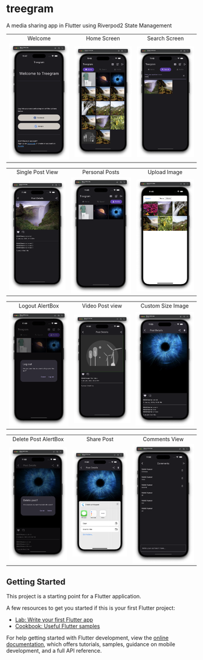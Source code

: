 # treegram

A media sharing app in Flutter using Riverpod2 State Management

<table>
  <tr>
    <td align="center">Welcome</td>
     <td align="center">Home Screen</td>
     <td align="center">Search Screen </td>
  </tr>
  <tr>
    <td><img src="screenshots/1.png" width=270></td>
    <td><img src="screenshots/2.png" width=270></td>
    <td><img src="screenshots/3.png" width=270></td>
  </tr>
 </table>
 <table>
  <tr>
    <td align="center">Single Post View</td>
     <td align="center">Personal Posts</td>
     <td align="center">Upload Image</td>
  </tr>
  <tr>
    <td><img src="screenshots/4.png" width=270></td>
    <td><img src="screenshots/5.png" width=270></td>
    <td><img src="screenshots/6.png" width=270></td>
  </tr>
 </table>
 <table>
  <tr>
    <td align="center">Logout AlertBox</td>
     <td align="center">Video Post view</td>
     <td align="center">Custom Size Image</td>
  </tr>
  <tr>
    <td><img src="screenshots/7.png" width=270></td>
    <td><img src="screenshots/8.png" width=270></td>
    <td><img src="screenshots/9.png" width=270></td>
  </tr>
 </table>
 <table>
  <tr>
    <td align="center">Delete Post AlertBox</td>
     <td align="center">Share Post</td>
     <td align="center">Comments View</td>
  </tr>
  <tr>
    <td><img src="screenshots/10.png" width=270></td>
    <td><img src="screenshots/11.png" width=270></td>
    <td><img src="screenshots/12.png" width=270></td>
  </tr>
 </table>

## Getting Started

This project is a starting point for a Flutter application.

A few resources to get you started if this is your first Flutter project:

- [Lab: Write your first Flutter app](https://docs.flutter.dev/get-started/codelab)
- [Cookbook: Useful Flutter samples](https://docs.flutter.dev/cookbook)

For help getting started with Flutter development, view the
[online documentation](https://docs.flutter.dev/), which offers tutorials,
samples, guidance on mobile development, and a full API reference.
